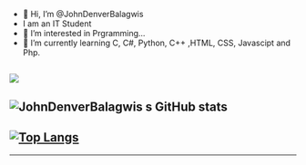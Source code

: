 - 👋 Hi, I’m @JohnDenverBalagwis
- I am an IT Student
- 👀 I’m interested in Prgramming...
- 🌱 I’m currently learning C, C#, Python, C++ ,HTML, CSS, Javascipt and Php.
<!-- Markdown approach -->
![](https://i0.wp.com/i.imgur.com/V8USG6e.jpg)
-----------------------------------------------------------------------------------------------------------------------------------------------------------------------------------
![JohnDenverBalagwis s GitHub stats](https://github-readme-stats.vercel.app/api?username=JohnDenverBalagwis&show_icons=true&theme=radical)
-----------------------------------------------------------------------------------------------------------------------------------------------------------------------------------
[![Top Langs](https://github-readme-stats.vercel.app/api/top-langs/?username=JohnDenverBalagwis&layout=compact&theme=radical)](https://github.com/JohnDenverBalagwis/github-readme-stats)
-----------------------------------------------------------------------------------------------------------------------------------------------------------------------------------
----------------------------------------------------------------------------------------------------------------------------

<!---
JohnDenverBalagwis/JohnDenverBalagwis is a ✨ special ✨ repository because its `README.md` (this file) appears on your GitHub profile.
You can click the Preview link to take a look at your changes.
--->
